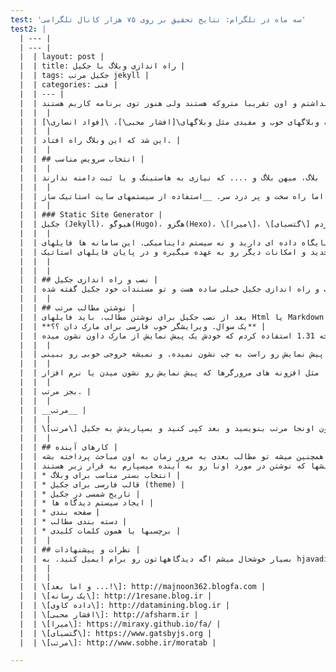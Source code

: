 ```yaml
---
test: 'سه ماه در تلگرام: نتایج تحقیق بر روی ۷۵ هزار کانال تلگرامی'
test2: |
  | --- |
  | --- |
  |  | layout: post |
  |  | title: راه اندازی وبلاگ با جکیل |
  |  | tags: جکیل مرتب jekyll |
  |  | categories: فنی |
  |  | --- |
  |  | پیشتر در دوره ی اوج وبلاگها، وبلاگ \[و اما بعد ...!\] رو درست کرده بودم که اونجا دلنوشته هایی رو می نوشتم. به مرور زمان و با تغییر و به روز شدن تکنولوژیها و سرویس های ارائه دهنده ی وبلاگ، تصمیم گرفتم وبلاگهای جدیدی که دوست دارم راه بندازم رو توی سرویس بلاگ دات آی آر (کاری از شرکت بیان) درست کنم. یک وب لاگ به نام \[یک رسانه\] و یک وبلاگ هم در مورد \[داده کاوی\] (مبحثی که سالهای نود و دو به بعد بهش علاقمند شدم). هر چند که هیچ وقت همت و اراده ی پیگیری اونا رو نداشتم و اون تقریبا متروکه هستند ولی هنوز توی برنامه کاریم هستند. |
  |  |  |
  |  | حالا بعد از سالها با مطالعه وبلاگهای خوب و مفیدی مثل وبلاگهای\[افشار محبی\]، \[فواد انصاری\](http://foad-ansari.ir)، \[سالار کابلی\](https://sallar.me) ، \[کیاوش\](https://kiavash.one) و خیلی وبلاگهای خوب و کاردرست دیگه به این فکر افتادم تلاش کنم مطالبی که برای خودم جالبه و فکر میکنم برای شما هم جالب باشه انتشار بدم. |
  |  |  |
  |  | این شد که این وبلاگ راه افتاد. |
  |  |  |
  |  | ## انتخاب سرویس مناسب |
  |  |  |
  |  | راه های زیادی برای رسیدن به یه وبلاگ مناسب وجود داره. سرویس های وبلاگ رایگان. مثلا بلاگفا، بلاگ، میهن بلاگ و .... که نیازی به هاستینگ و یا ثبت دامنه ندارند. |
  |  |  |
  |  | یه راه دیگه هم استفاده از سیستم های مدیریت محتوا مثل جوملا، وردپرس ، گوست و .... هست، که باید یک دامنه ثبت کنید و یه هاست تهیه کنید و یه نصب ساده داره که چند دقیقه بیشتر طول نمی کشه. و اما راه سخت و پر درد سر. __استفاده از سیستمهای سایت استاتیک ساز__ . |
  |  |  |
  |  | ### Static Site Generator |
  |  | جکیل (Jekyll)، هیوگو(Hugo)، هگزو(Hexo)، \[میرا\]، \[گتسبای\] و ... هم سیستمهای سایت استاتیک سازی هستند که من _جکیل_ رو برای این وبلاگ انتخاب کردم. |
  |  |  |
  |  | شیوه ی کار این سیستمها اینه که شما نه پایگاه داده ای دارید و نه سیستم داینامیکی. این سامانه ها فایلهای |
  |  | استاتیکی می سازن که کافیه اون فایلها رو توی یک هاست کپی کنید. برای تغییرات وبلاگ و سایت هم سامانه سایت استاتیک ساز مدیریت تغییرات و پستهای جدید و امکانات دیگر رو به عهده میگیره و در پایان فایلهای استاتیک Html و دیگر فایلها رو خروجی میده و شما هاست رو با فایلهای جدید جایگزین میکنید. |
  |  |  |
  |  |  |
  |  | ## نصب و راه اندازی جکیل |
  |  | نصب و راه اندازی جکیل خیلی ساده هست و تو مستندات خود جکیل گفته شده. |
  |  |  |
  |  | ## نوشتن مطالب مرتب |
  |  | بعد از نصب جکیل برای نوشتن مطالب، باید فایلهای Html یا Markdown بسازید که حاوی مطالبتون هستند و در پوشه _post قرار بدید. جکیل خروجی کار رو در _site قرار میده. |
  |  | **یک سوال. ویرایشگر خوب فارسی برای مارک دان ؟؟** |
  |  | برای نوشتن مطالب فارسی میشه تو هر ویرایشگر متنی، مطالب رو در قالب مارک داون نوشت. مثلا من اول از *ویژوال استدیو کد* نسخه 1.31 استفاده کردم که خودش یک پیش نمایش از مارک داون نشون میده. |
  |  |  |
  |  | ولی مشکلی که داره اینه که پیش نمایش رو راست به چپ نشون نمیده. و نمیشه خروجی خوبی رو ببینی. |
  |  |  |
  |  | البته راه های دیگه ای هم قبلا بررسی کرده بودم. مثل افزونه های مرورگرها که پیش نمایش رو نشون میدن یا نرم افزار Markdownpad2 که هیچ کدوم اون چیزی که لازم داشتم نبود. بجز ... |
  |  |  |
  |  | بجز مرتب. |
  |  |  |
  |  | __مرتب__ |
  |  |  |
  |  | \[مرتب\] کار تر و تمیز، رایگان و آزادی از گروه سبحه هست. یک ویرایشگر آنلاین مارک داون که می تونید مطالبتون اونجا مرتب بنویسید و بعد کپی کنید و بسپاریدش به جکیل. |
  |  |  |
  |  | ## کارهای آینده |
  |  | تو اولین نوشته تلاش کردم مشکلات و چالشهایی که تو راه اندازی وبلاگ با جکیل داشتم رو مطرح نکنم. چون باید در مورد هر چالش خوب و مفید توضیح داد تا راه گشا و به درد بخور باشه و این زمان و این مطلب گنجایش اون توضیحات رو نداره. همچنین میشه تو مطالب بعدی به مرور زمان به اون مباحث پرداخته بشه. |
  |  | در هر صورت برخی چالشها که نوشتن در مورد اونا رو به آینده میسپارم به قرار زیر هستند. |
  |  | * انتخاب بستر مناسب برای وبلاگ |
  |  | * قالب فارسی برای جکیل (theme) |
  |  | * تاریخ شمسی در جکیل |
  |  | * ایجاد سیستم دیدگاه ها |
  |  | * صفحه بندی |
  |  | * دسته بندی مطالب |
  |  | * برچسبها یا همون کلمات کلیدی |
  |  |  |
  |  | ## نظرات و پیشنهادات |
  |  | بسیار خوشحال میشم اگه دیدگاههاتون رو برام ایمیل کنید. به hjavadish در جیمیل. |
  |  |  |
  |  |  |
  |  | \[و اما بعد ...!\]: http://majnoon362.blogfa.com |
  |  | \[یک رسانه\]: http://1resane.blog.ir |
  |  | \[داده کاوی\]: http://datamining.blog.ir |
  |  | \[افشار محبی\]: http://afsharm.ir |
  |  | \[میرا\]: https://miraxy.github.io/fa/ |
  |  | \[گتسبای\]: https://www.gatsbyjs.org |
  |  | \[مرتب\]: http://www.sobhe.ir/moratab |

---
```

